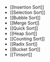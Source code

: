 - [[Insertion Sort]]
- [[Selection Sort]]
- [[Bubble Sort]]
- [[Merge Sort]]
- [[Quick Sort]]
- [[Heap Sort]]
- [[Counting Sort]]
- [[Radix Sort]]
- [[Bucket Sort]]
- [[Timsort]]